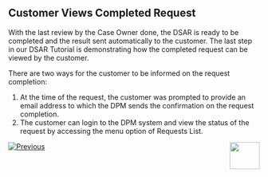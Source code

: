 ## Customer Views Completed Request

With the last review by the Case Owner done, the DSAR is ready to be completed and the result sent automatically to the customer. The last step in our DSAR Tutorial is demonstrating how the completed request can be viewed by the customer. 

There are two ways for the customer to be informed on the request completion: 

1. At the time of the request, the customer was prompted to provide an email address to which the DPM sends the confirmation on the request completion. 
2. The customer can login to the DPM system and view the status of the request by accessing the menu option of Requests List. 

[![Previous](/articles/images/Previous.png)](/articles/demo_project/DPM_Demo_Project/02_DSAR_Fulfillment/02_04_DSAR_Fulfillment_Case_Owner_Perform_Task.md)[<img align="right" width="60" height="54" src="/articles/images/Next.png">](/articles/demo_project/DPM_Demo_Project/02_DSAR_Fulfillment/02_00_DSAR_Fulfillment_intro.md)